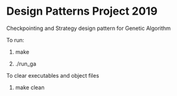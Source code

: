 # Design Patterns Project 2019
Checkpointing and Strategy design pattern for Genetic Algorithm 

To run: 

1. make

2. ./run_ga

To clear executables and object files

1. make clean
